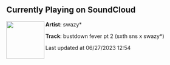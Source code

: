 ## Currently Playing on SoundCloud

[<img align="left" width="100" src="https://i1.sndcdn.com/artworks-6uT00xCNatZG3RS4-2X0ClA-t500x500.jpg">](https://soundcloud.com/swazyhq/bustdown-fever-pt-2-sxth-sns-x-swazy)

**Artist**: swazy* 

**Track**: bustdown fever pt 2 (sxth sns x swazy*)

Last updated at 06/27/2023 12:54
